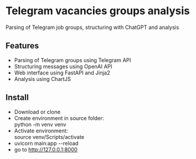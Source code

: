 # Telegram vacancies groups analysis

Parsing of Telegram job groups, structuring with ChatGPT and analysis

## Features

- Parsing of Telegram groups using Telegram API
- Structuring messages using OpenAI API
- Web interface using FastAPI and Jinja2
- Analysis using ChartJS

## Install

  * Download or clone  
  * Create environment in source folder:  
   python -m venv venv  
  * Activate environment:  
   source venv/Scripts/activate  
  * uvicorn main:app --reload
  * go to http://127.0.0.1:8000 